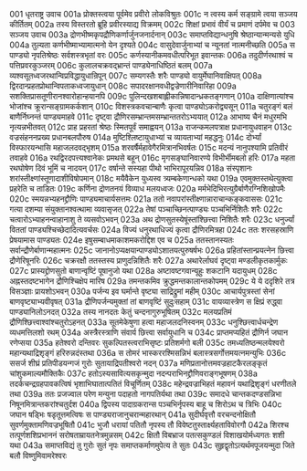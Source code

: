 001  धृतराष्ट्र उवाच
001a प्रोक्तस्त्वया पूर्वमेव प्रवीरो लोकविश्रुतः
001c न त्वस्य कर्म सङ्ग्रामे त्वया सञ्जय कीर्तितम्
002a तस्य विस्तरतो ब्रूहि प्रवीरस्याद्य विक्रमम्
002c शिक्षां प्रभावं वीर्यं च प्रमाणं दर्पमेव च
003  सञ्जय उवाच
003a द्रोणभीष्मकृपद्रौणिकर्णार्जुनजनार्दनान्
003c समाप्तविद्यान्धनुषि श्रेष्ठान्यान्मन्यसे युधि
004a तुल्यता कर्णभीष्माभ्यामात्मनो येन दृश्यते
004c वासुदेवार्जुनाभ्यां च न्यूनतां नात्मनीच्छति
005a स पाण्ड्यो नृपतिश्रेष्ठः सर्वशस्त्रभृतां वरः
005c कर्णस्यानीकमवधीत्परिभूत इवान्तकः
006a तदुदीर्णरथाश्वं च पत्तिप्रवरकुञ्जरम्
006c कुलालचक्रवद्भ्रान्तं पाण्ड्येनाधिष्ठितं बलम्
007a व्यश्वसूतध्वजरथान्विप्रविद्धायुधान्रिपून्
007c सम्यगस्तैः शरैः पाण्ड्यो वायुर्मेघानिवाक्षिपत्
008a द्विरदान्प्रहतप्रोथान्विपताकध्वजायुधान्
008c सपादरक्षानवधीद्वज्रेणारीनिवारिहा
009a सशक्तिप्रासतूणीरानश्वारोहान्हयानपि
009c पुलिन्दखशबाह्लीकान्निषादान्ध्रकतङ्गणान्
010a दाक्षिणात्यांश्च भोजांश्च क्रूरान्सङ्ग्रामकर्कशान्
010c विशस्त्रकवचान्बाणैः कृत्वा पाण्ड्योऽकरोद्व्यसून्
011a चतुरङ्गं बलं बाणैर्निघ्नन्तं पाण्ड्यमाहवे
011c दृष्ट्वा द्रौणिरसम्भ्रान्तमसम्भ्रान्ततरोऽभ्ययात्
012a आभाष्य चैनं मधुरमभि नृत्यन्नभीतवत्
012c प्राह प्रहरतां श्रेष्ठः स्मितपूर्वं समाह्वयन्
013a राजन्कमलपत्राक्ष प्रधानायुधवाहन
013c वज्रसंहननप्रख्य प्रधानबलपौरुष
014a मुष्टिश्लिष्टायुधाभ्यां च व्यायताभ्यां महद्धनुः
014c दोर्भ्यां विस्फारयन्भासि महाजलदवद्भृशम्
015a शरवर्षैर्महावेगैरमित्रानभिवर्षतः
015c मदन्यं नानुपश्यामि प्रतिवीरं तवाहवे
016a रथद्विरदपत्त्यश्वानेकः प्रमथसे बहून्
016c मृगसङ्घानिवारण्ये विभीर्भीमबलो हरिः
017a महता रथघोषेण दिवं भूमिं च नादयन्
017c वर्षान्ते सस्यहा पीथो भाभिरापूरयन्निव
018a संस्पृशानः शरांस्तीक्ष्णांस्तूणादाशीविषोपमान्
018c मयैवैकेन युध्यस्व त्र्यम्बकेणान्धको यथा
019a एवमुक्तस्तथेत्युक्त्वा प्रहरेति च ताडितः
019c कर्णिना द्रोणतनयं विव्याध मलयध्वजः
020a मर्मभेदिभिरत्युग्रैर्बाणैरग्निशिखोपमैः
020c स्मयन्नभ्यहनद्द्रौणिः पाण्ड्यमाचार्यसत्तमः
021a ततो नवापरांस्तीक्ष्णान्नाराचान्कङ्कवाससः
021c गत्या दशम्या संयुक्तानश्वत्थामा व्यवासृजत्
022a तेषां पञ्चाच्छिनत्पाण्ड्यः पञ्चभिर्निशितैः शरैः
022c चत्वारोऽभ्याहनन्वाहानाशु ते व्यसवोऽभवन्
023a अथ द्रोणसुतस्येषूंस्तांश्छित्त्वा निशितैः शरैः
023c धनुर्ज्यां विततां पाण्ड्यश्चिच्छेदादित्यवर्चसः
024a विज्यं धनुरथाधिज्यं कृत्वा द्रौणिरमित्रहा
024c ततः शरसहस्राणि प्रेषयामास पाण्ड्यतः
024e इषुसम्बाधमाकाशमकरोद्दिश एव च
025a ततस्तानस्यतः सर्वान्द्रौणेर्बाणान्महात्मनः
025c जानानोऽप्यक्षयान्पाण्ड्योऽशातयत्पुरुषर्षभः
026a प्रहितांस्तान्प्रयत्नेन छित्त्वा द्रौणेरिषूनरिः
026c चक्ररक्षौ ततस्तस्य प्राणुदन्निशितैः शरैः
027a अथारेर्लाघवं दृष्ट्वा मण्डलीकृतकार्मुकः
027c प्रास्यद्द्रोणसुतो बाणान्वृष्टिं पूषानुजो यथा
028a अष्टावष्टगवान्यूहुः शकटानि यदायुधम्
028c अह्नस्तदष्टभागेन द्रौणिश्चिक्षेप मारिष
029a तमन्तकमिव क्रुद्धमन्तकालान्तकोपमम्
029c ये ये ददृशिरे तत्र विसञ्ज्ञाः प्रायशोऽभवन्
030a पर्जन्य इव घर्मान्ते वृष्ट्या साद्रिद्रुमां महीम्
030c आचार्यपुत्रस्तां सेनां बाणवृष्ट्याभ्यवीवृषत्
031a द्रौणिपर्जन्यमुक्तां तां बाणवृष्टिं सुदुःसहाम्
031c वायव्यास्त्रेण स क्षिप्रं रुद्ध्वा पाण्ड्यानिलोऽनदत्
032a तस्य नानदतः केतुं चन्दनागुरुभूषितम्
032c मलयप्रतिमं द्रौणिश्छित्त्वाश्वांश्चतुरोऽहनत्
033a सूतमेकेषुणा हत्वा महाजलदनिस्वनम्
033c धनुश्छित्त्वार्धचन्द्रेण व्यधमत्तिलशो रथम्
034a अस्त्रैरस्त्राणि संवार्य छित्त्वा सर्वायुधानि च
034c प्राप्तमप्यहितं द्रौणिर्न जघान रणेप्सया
035a हतेश्वरो दन्तिवरः सुकल्पितस्त्वराभिसृष्टः प्रतिशर्मगो बली
035c तमध्यतिष्ठन्मलयेश्वरो महान्यथाद्रिशृङ्गं हरिरुन्नदंस्तथा
036a स तोमरं भास्कररश्मिसन्निभं बलास्त्रसर्गोत्तमयत्नमन्युभिः
036c ससर्ज शीघ्रं प्रतिपीडयन्गजं गुरोः सुतायाद्रिपतीश्वरो नदन्
037a मणिप्रतानोत्तमवज्रहाटकैरलङ्कृतं चांशुकमाल्यमौक्तिकैः
037c हतोऽस्यसावित्यसकृन्मुदा नदन्पराभिनद्द्रौणिवराङ्गभूषणम्
038a तदर्कचन्द्रग्रहपावकत्विषं भृशाभिघातात्पतितं विचूर्णितम्
038c महेन्द्रवज्राभिहतं महावनं यथाद्रिशृङ्गं धरणीतले तथा
039a ततः प्रजज्वाल परेण मन्युना पदाहतो नागपतिर्यथा तथा
039c समादधे चान्तकदण्डसन्निभा निषूनमित्रान्तकरांश्चतुर्दश
040a द्विपस्य पादाग्रकरान्स पञ्चभिर्नृपस्य बाहू च शिरोऽथ च त्रिभिः
040c जघान षड्भिः षडृतूत्तमत्विषः स पाण्ड्यराजानुचरान्महारथान्
041a सुदीर्घवृत्तौ वरचन्दनोक्षितौ सुवर्णमुक्तामणिवज्रभूषितौ
041c भुजौ धरायां पतितौ नृपस्य तौ विवेष्टतुस्तार्क्ष्यहताविवोरगौ
042a शिरश्च तत्पूर्णशशिप्रभाननं सरोषताम्रायतनेत्रमुन्नसम्
042c क्षितौ विबभ्राज पतत्सकुण्डलं विशाखयोर्मध्यगतः शशी यथा
043a समाप्तविद्यं तु गुरोः सुतं नृपः समाप्तकर्माणमुपेत्य ते सुतः
043c सुहृद्वृतोऽत्यर्थमपूजयन्मुदा जिते बलौ विष्णुमिवामरेश्वरः


